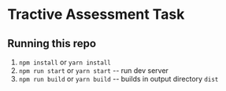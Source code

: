 # Tractive Assessment Task
## Running this repo
1. `npm install` or `yarn install`
2. `npm run start` or `yarn start` -- run dev server
3. `npm run build` or `yarn build` -- builds in output directory `dist`
